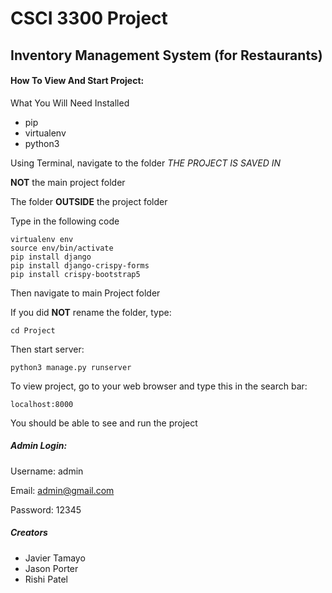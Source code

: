 # CSCI 3300 Project

## Inventory Management System (for Restaurants)

#### How To View And Start Project:

What You Will Need Installed

- pip
- virtualenv
- python3

Using Terminal, navigate to the folder *THE PROJECT IS SAVED IN*

**NOT** the main project folder

The folder **OUTSIDE** the project folder

Type in the following code

```
virtualenv env
source env/bin/activate
pip install django
pip install django-crispy-forms
pip install crispy-bootstrap5
```

Then navigate to main Project folder

If you did **NOT** rename the folder, type:

```
cd Project
```

Then start server:

```
python3 manage.py runserver
```

To view project, go to your web browser and type this in the search bar:
```
localhost:8000
```

You should be able to see and run the project

##### Admin Login:

Username: admin

Email: admin@gmail.com

Password: 12345

##### Creators

- Javier Tamayo
- Jason Porter
- Rishi Patel
